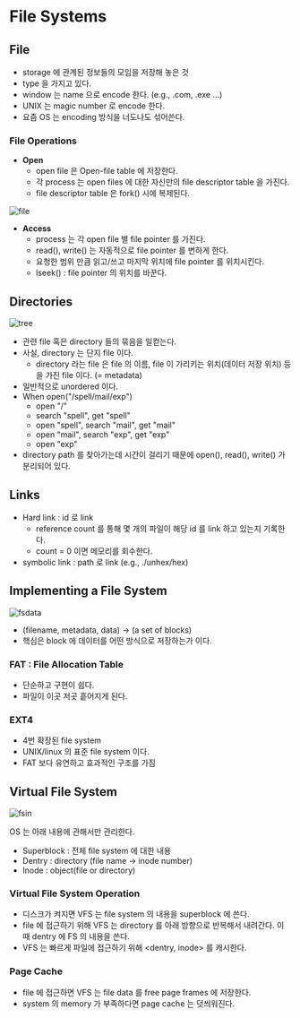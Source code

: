 # File Systems

## File

* storage 에 관계된 정보들의 모임을 저장해 놓은 것
* type 을 가지고 있다.
* window 는 name 으로 encode 한다. (e.g., .com, .exe ...)
* UNIX 는 magic number 로 encode 한다.
* 요즘 OS 는 encoding 방식을 너도나도 섞어쓴다.

### File Operations

* <b>Open</b>
  * open file 은 Open-file table 에 저장한다.
  * 각 process 는 open files 에 대한 자신만의 file descriptor table 을 가진다.
  * file descriptor table 은 fork() 시에 복제된다.

![file](https://user-images.githubusercontent.com/48989903/145988729-c6bd9222-0bf9-4397-abca-c541d37d028f.png)

* <b>Access</b>
  * process 는 각 open file 별 file pointer 를 가진다.
  * read(), write() 는 자동적으로 file pointer 를 변하게 한다.
  * 요청한 범위 만큼 읽고/쓰고 마지막 위치에 file pointer 를 위치시킨다.
  * lseek() : file pointer 의 위치를 바꾼다.

## Directories

![tree](https://user-images.githubusercontent.com/48989903/145992081-67351659-b513-4b75-9b4c-dc32b98d2d4d.png)

* 관련 file 혹은 directory 들의 묶음을 일컫는다.
* 사실, directory 는 단지 file 이다.
  * directory 라는 file 은 file 의 이름, file 이 가리키는 위치(데이터 저장 위치) 등을 가진 file 이다. (= metadata)
* 일반적으로 unordered 이다.
* When open("/spell/mail/exp")
  * open "/"
  * search "spell", get "spell"
  * open "spell", search "mail", get "mail"
  * open "mail", search "exp", get "exp"
  * open "exp"
* directory path 를 찾아가는데 시간이 걸리기 때문에 open(), read(), write() 가 분리되어 있다.

## Links

* Hard link : id 로 link
  * reference count 를 통해 몇 개의 파일이 해당 id 를 link 하고 있는지 기록한다.
  * count = 0 이면 메모리를 회수한다.
* symbolic link : path 로 link (e.g., ./unhex/hex)

## Implementing a File System

![fsdata](https://user-images.githubusercontent.com/48989903/146005697-17e787e8-5ef6-409e-84fe-d2664da8d964.png)

* (filename, metadata, data) -> (a set of blocks)
* 핵심은 block 에 데이터를 어떤 방식으로 저장하는가 이다.  
 
### FAT : File Allocation Table

* 단순하고 구현이 쉽다.
* 파일이 이곳 저곳 흩어지게 된다.

### EXT4

* 4번 확장된 file system
* UNIX/linux 의 표준 file system 이다.
* FAT 보다 유연하고 효과적인 구조를 가짐

## Virtual File System

![fsin](https://user-images.githubusercontent.com/48989903/146009395-dcef0d03-9998-48c7-9504-dc7022278c34.png)

OS 는 아래 내용에 관해서만 관리한다.

* Superblock : 전체 file system 에 대한 내용
* Dentry : directory (file name -> inode number)
* Inode : object(file or directory)

### Virtual File System Operation

* 디스크가 켜지면 VFS 는 file system 의 내용을 superblock 에 쓴다.
* file 에 접근하기 위해 VFS 는 directory 를 아래 방향으로 반복해서 내려간다. 이 때 dentry 에 FS 의 내용을 쓴다.
* VFS 는 빠르게 파일에 접근하기 위해 <dentry, inode> 를 캐시한다.

### Page Cache

* file 에 접근하면 VFS 는 file data 를 free page frames 에 저장한다.
* system 의 memory 가 부족하다면 page cache 는 덧씌워진다.

